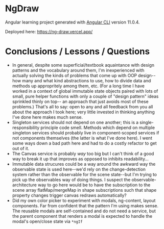 # NgDraw

Angular learning project generated with [Angular CLI](https://github.com/angular/angular-cli) version 11.0.4.

Deployed here: https://ng-draw.vercel.app/


# Conclusions / Lessons / Questions
- In general, despite some superficial/textbook aquaintance with design patterns and the vocabulary around them, I'm inexperienced with actually solving the kinds of problems that come up with OOP design-- how many and what kind abstractions to use, how to divide data and methods up appropritely among them, etc. (For a long time I have worked in a context of global immutable state objects paired with lots of small, pure helper functions with only a couple of "design pattern" ideas sprinkled thinly on top-- an approach that just avoids most of these problems.) That's all to say: open to any and all feedback from you all about the approach I took here; very little invested in thinking anything I've done here makes much sense.
- Singleton services should not depend on one another; this is a single-responsibility principle code smell. Methods which depend on multiple singleton services should probably live in component-scoped services if not components themselves (the latter is what I've done here). I went some ways down a bad path here and had to do a costly refactor to get out of it.
- The Canvas service is probably *way* too big but I can't think of a good way to break it up that improves as opposed to inhibits readability...
- Immutable data strucures could be a way around the awkward way the observable state is used here--we'd rely on the change-detection system rather than the observable for the scene state--but I'm trying to pick up the observables way of doing things. I suspect the observable-architecture way to go here would be to have the subscription to the scene array flatMap/mergeMap in shape subscriptions such that shape property changes trigger canvas redraws automatically?
- Did my own color picker to experiment with modals, ng-content, layout components. Far from confident that the pattern I'm using makes sense. The reusable modals are self-contained and do not need a service, but the parent component that renders a modal is expected to handle the modal's open/close state via `*ngIf`
